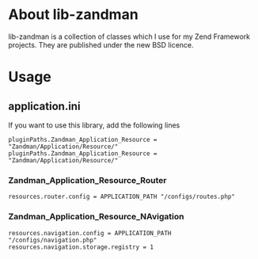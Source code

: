 # About lib-zandman
lib-zandman is a collection of classes which I use for my Zend Framework projects. They are published under the new BSD licence.

# Usage
## application.ini
If you want to use this library, add the following lines

```
pluginPaths.Zandman_Application_Resource = "Zandman/Application/Resource/"
pluginPaths.Zandman_Application_Resource = "Zandman/Application/Resource/"
```
  
### Zandman_Application_Resource_Router
```
resources.router.config = APPLICATION_PATH "/configs/routes.php"
```
  
### Zandman_Application_Resource_NAvigation
```
resources.navigation.config = APPLICATION_PATH "/configs/navigation.php"
resources.navigation.storage.registry = 1
```